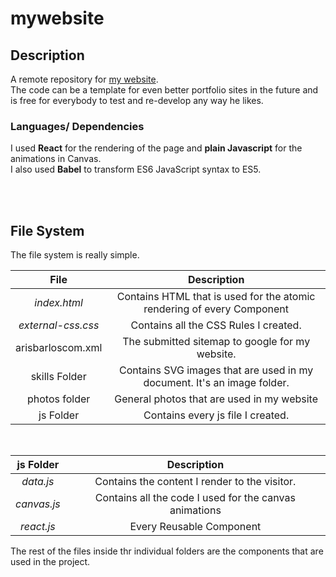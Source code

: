 # mywebsite

## Description
A remote repository for [my website](https://www.arisbarlos.com). <br/>
The code can be a template for even better portfolio sites in the future and <br/> is free for everybody to test and re-develop any way he likes.

### Languages/ Dependencies
I used **React** for the rendering of the page and **plain Javascript** for the animations in Canvas.<br />
I also used **Babel**  to transform ES6 JavaScript syntax to ES5.

<br/>
<br/>

## File System
The file system is really simple.

File  | Description  
:---: | :---:     
_index.html_  | Contains HTML that is used for the atomic rendering of every Component
_external-css.css_ | Contains all the CSS Rules I created.
arisbarloscom.xml | The submitted sitemap to google for my website.
skills Folder | Contains SVG images that are used in my document. It's an image folder.
photos folder | General photos that are used in my website
js Folder | Contains every js file I created.

<br/>

js Folder  | Description  
:---: | :---:     
_data.js_  | Contains the content I render to the visitor.
_canvas.js_ | Contains all the code I used for the canvas animations
_react.js_ | Every Reusable Component

The rest of the files inside thr individual folders are the components that are used in the project.
